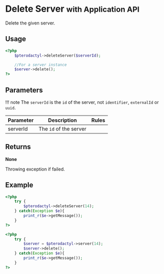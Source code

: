 # Delete Server <small>with Application API</small>
Delete the given server.

## Usage
``` php
<?php
	$pterodactyl->deleteServer($serverId);

	//For a server instance
	$server->delete();
?>
```

## Parameters

!!! note
    The `serverId` is the `id` of the server, not `identifier`, `externalId` or `uuid`.

| Parameter | Description | Rules |
| - | - | - |
| serverId | The `id` of the server | |

## Returns
**None**

Throwing exception if failed.

## Example

``` php
<?php
	try {
		$pterodactyl->deleteServer(14);
	} catch(Exception $e){
		print_r($e->getMessage());
	}
?>
```

``` php
<?php
	try {
		$server = $pterodactyl->server(14);
		$server->delete();
	} catch(Exception $e){
		print_r($e->getMessage());
	}
?>
```